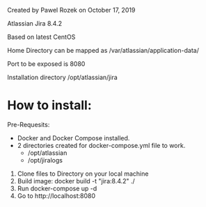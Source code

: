 Created by Pawel Rozek on October 17, 2019

Atlassian Jira 8.4.2

Based on latest CentOS

Home Directory can be mapped as  /var/atlassian/application-data/

Port to be exposed is 8080

Installation directory /opt/atlassian/jira

# How to install: #
Pre-Requesits:
   - Docker and Docker Compose installed.
   - 2 directories created for docker-compose.yml file to work.
      - /opt/atlassian
      - /opt/jiralogs
1. Clone files to Directory on your local machine
2. Build image: docker build -t "jira:8.4.2" ./
3. Run docker-compose up -d
4. Go to http://localhost:8080
